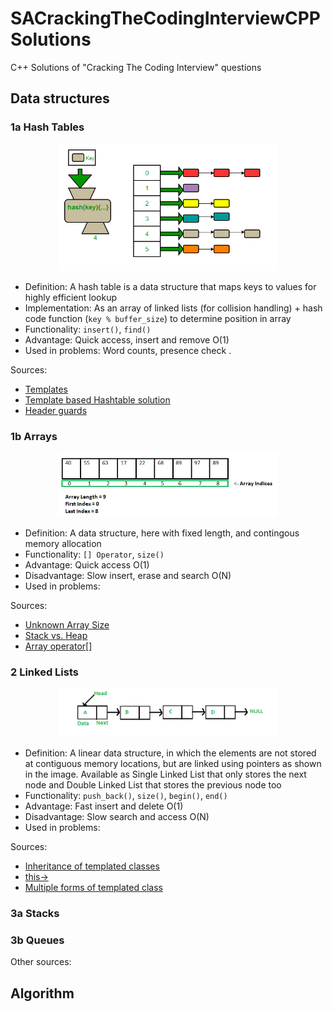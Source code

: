 # SACrackingTheCodingInterviewCPPSolutions
C++ Solutions of "Cracking The Coding Interview" questions

## Data structures

### 1a Hash Tables

<p align="center">
  <img src="./doc/hash_table.png" width="350" title="hover text">
</p>

* Definition: A hash table is a data structure that maps keys to values for highly efficient lookup  
* Implementation: As an array of linked lists (for collision handling) + hash code function (`key % buffer_size`) to determine position in array  
* Functionality: `insert()`, `find()`
* Advantage: Quick access, insert and remove O(1)  
* Used in problems:  Word counts, presence check . 

Sources:  
* [Templates](http://www.cplusplus.com/doc/oldtutorial/templates/)  
* [Template based Hashtable solution](https://medium.com/@aozturk/simple-hash-map-hash-table-implementation-in-c-931965904250)  
* [Header guards](http://forums.devshed.com/programming-42/compile-error-redefinition-class-437198.html)  

### 1b Arrays

<p align="center">
  <img src="./doc/array.png" width="350" title="hover text">
</p>

* Definition: A data structure, here with fixed length, and contingous memory allocation  
* Functionality: `[] Operator`, `size()`  
* Advantage: Quick access O(1)  
* Disadvantage: Slow insert, erase and search O(N)
* Used in problems:  

Sources:  
* [Unknown Array Size](https://stackoverflow.com/questions/22432755/how-to-initialize-an-array-whose-size-is-initially-unknown)  
* [Stack vs. Heap](https://stackoverflow.com/questions/5836309/stack-memory-vs-heap-memory)  
* [Array operator[]](https://stackoverflow.com/questions/37043078/c-overloading-array-operator)  

### 2 Linked Lists

<p align="center">
  <img src="./doc/linked_list.png" width="350" title="hover text">
</p>

* Definition: A linear data structure, in which the elements are not stored at contiguous memory locations, but are linked using pointers as shown in the image. Available as Single Linked List that only stores the next node and Double Linked List that stores the previous node too  
* Functionality: `push_back()`, `size()`, `begin()`, `end()`  
* Advantage: Fast insert and delete O(1)  
* Disadvantage: Slow search and access O(N)
* Used in problems:  

Sources:  
* [Inheritance of templated classes](https://blog.feabhas.com/2014/06/template-inheritance/)
* [this->](https://stackoverflow.com/questions/993352/when-should-i-make-explicit-use-of-the-this-pointer)  
* [Multiple forms of templated class](https://stackoverflow.com/questions/19923353/multiple-typename-arguments-in-c-template)

### 3a Stacks

### 3b Queues

Other sources:

## Algorithm
